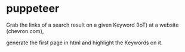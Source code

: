 # puppeteer

Grab the links of a search result on a given Keyword (IoT) at a website (chevron.com),


generate the first page in html and highlight the Keywords on it.

